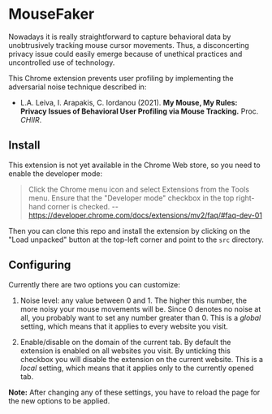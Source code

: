 # MouseFaker

Nowadays it is really straightforward to capture behavioral data by unobtrusively tracking mouse cursor movements.
Thus, a disconcerting privacy issue could easily emerge because of unethical practices and uncontrolled use of technology.

This Chrome extension prevents user profiling by implementing the adversarial noise technique described in:

  * L.A. Leiva, I. Arapakis, C. Iordanou (2021).
  **My Mouse, My Rules: Privacy Issues of Behavioral User Profiling via Mouse Tracking.**
  Proc. *CHIIR*.

## Install

This extension is not yet available in the Chrome Web store,
so you need to enable the developer mode:

> Click the Chrome menu icon and select Extensions from the Tools menu.
> Ensure that the "Developer mode" checkbox in the top right-hand corner is checked.
> -- https://developer.chrome.com/docs/extensions/mv2/faq/#faq-dev-01

Then you can clone this repo and install the extension
by clicking on the "Load unpacked" button at the top-left corner
and point to the `src` directory.

## Configuring

Currently there are two options you can customize:

1. Noise level: any value between 0 and 1.
The higher this number, the more noisy your mouse movements will be.
Since 0 denotes no noise at all, you probably want to set any number greater than 0.
This is a _global_ setting, which means that it applies to every website you visit.

2. Enable/disable on the domain of the current tab.
By default the extension is enabled on all websites you visit.
By unticking this checkbox you will disable the extension on the current website.
This is a _local_ setting, which means that it applies only to the currently opened tab.

**Note:** After changing any of these settings, you have to reload the page for the new options to be applied.
